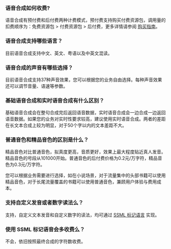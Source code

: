 ### 语音合成如何收费?
语音合成有预付费和后付费两种计费模式，预付费支持购买付费资源包，调用量的扣费顺序为：免费资源包 > 付费资源包 > 后付费，更多详情请参阅 [购买指南](https://cloud.tencent.com/document/product/1073/34112)。

### 语音合成支持哪些语言？
目前语音合成支持中文、英文、粤语以及中英文混读。

### 语音合成的声音有哪些选择？
目前语音合成支持37种声音效果，您可以根据您的业务自由选择。每种声音效果还可以调节音量、语速等参数。

### 基础语音合成和实时语音合成有什么区别？
基础语音合成会在整句合成完后返回语音数据，实时语音合成会一边合成一边返回语音数据。如果您的业务对实时性要求较高，建议使用实时语音合成。两者的差距在长文本合成上较为明显，对于50个字以内的文本差距不大。

### 普通音色和精品音色的区别是什么？
精品音色对比普通音色，拟真度更高，音质更好，效果上最大程度贴近真人发音。精品音色的号段从101000开始。普通音色的后付费价格为0.2元/万字符，精品音色为0.3元/万字符。

您可以根据业务需要进行选择，如在小说场景，对于流量集中的头部书籍可以使用精品音色，对于长尾流量覆盖的书籍可以使用普通音色，兼顾用户体验与费用成本。

### 支持自定义发音或者数字读法么？
支持，自定义文本发音和自定义数字的读法，均可通过 [SSML 标记语言](https://cloud.tencent.com/document/product/1073/49575) 实现。

### 使用 SSML 标记语音会多收费么？
不会，依旧按照最终合成的字符数收费。

